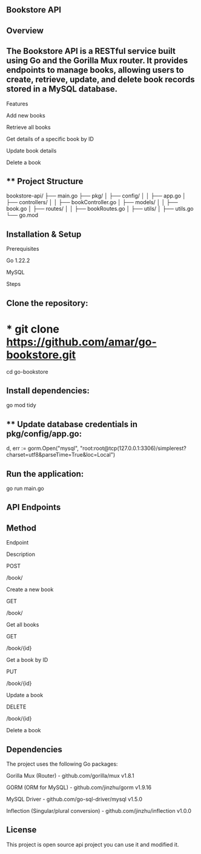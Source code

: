 ## Bookstore API ##

## Overview ##

## **The Bookstore API is a RESTful service built using Go and the Gorilla Mux router. It provides endpoints to manage books, allowing users to create, retrieve, update, and delete book records stored in a MySQL database.** ##

   Features 

   Add new books

   Retrieve all books

 Get details of a specific book by ID

Update book details

  Delete a book

## ** Project Structure

bookstore-api/
├── main.go
├── pkg/
│   ├── config/
│   │   ├── app.go
│   ├── controllers/
│   │   ├── bookController.go
│   ├── models/
│   │   ├── book.go
│   ├── routes/
│   │   ├── bookRoutes.go
│   ├── utils/
│       ├── utils.go
└── go.mod

## Installation & Setup

 Prerequisites

Go 1.22.2

MySQL

Steps

## Clone the repository:

# * git clone https://github.com/amar/go-bookstore.git
cd go-bookstore

## Install dependencies:

go mod tidy

## ** Update database credentials in pkg/config/app.go:

d, err := gorm.Open("mysql", "root:root@tcp(127.0.0.1:3306)/simplerest?charset=utf8&parseTime=True&loc=Local")

## Run the application:

go run main.go

## API Endpoints

## Method

Endpoint

Description

POST

/book/

Create a new book

GET

/book/

Get all books

GET

/book/{id}

Get a book by ID

PUT

/book/{id}

Update a book

DELETE

/book/{id}

Delete a book

## Dependencies

The project uses the following Go packages:

Gorilla Mux (Router) - github.com/gorilla/mux v1.8.1

GORM (ORM for MySQL) - github.com/jinzhu/gorm v1.9.16

MySQL Driver - github.com/go-sql-driver/mysql v1.5.0

Inflection (Singular/plural conversion) - github.com/jinzhu/inflection v1.0.0

## License

This project is open source api project you can use it and modified it.
